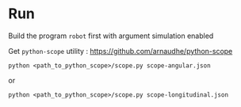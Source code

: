# Run

Build the program `robot` first with argument simulation enabled

Get `python-scope` utility : https://github.com/arnaudhe/python-scope

`python <path_to_python_scope>/scope.py scope-angular.json`

or

`python <path_to_python_scope>/scope.py scope-longitudinal.json`